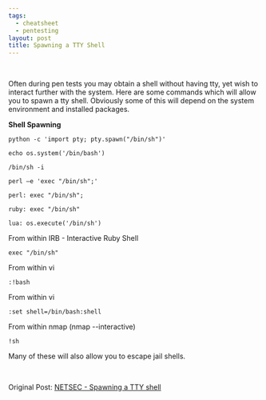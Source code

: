 ```yaml
---
tags:
  - cheatsheet
  - pentesting
layout: post
title: Spawning a TTY Shell
---
```


 

Often during pen tests you may obtain a shell without having tty, yet wish to
interact further with the system. Here are some commands which will allow you to
spawn a tty shell. Obviously some of this will depend on the system environment
and installed packages.

**Shell Spawning**

~~~~~~~~~~~~~~~~~~~~~~~~~~~~~~~~~~~~~~~~~~~~~~~~~~~~~~~~~~~~~~~~~~~~~~~~~~~~~~~~
python -c 'import pty; pty.spawn("/bin/sh")'
~~~~~~~~~~~~~~~~~~~~~~~~~~~~~~~~~~~~~~~~~~~~~~~~~~~~~~~~~~~~~~~~~~~~~~~~~~~~~~~~

~~~~~~~~~~~~~~~~~~~~~~~~~~~~~~~~~~~~~~~~~~~~~~~~~~~~~~~~~~~~~~~~~~~~~~~~~~~~~~~~
echo os.system('/bin/bash')
~~~~~~~~~~~~~~~~~~~~~~~~~~~~~~~~~~~~~~~~~~~~~~~~~~~~~~~~~~~~~~~~~~~~~~~~~~~~~~~~

~~~~~~~~~~~~~~~~~~~~~~~~~~~~~~~~~~~~~~~~~~~~~~~~~~~~~~~~~~~~~~~~~~~~~~~~~~~~~~~~
/bin/sh -i
~~~~~~~~~~~~~~~~~~~~~~~~~~~~~~~~~~~~~~~~~~~~~~~~~~~~~~~~~~~~~~~~~~~~~~~~~~~~~~~~

~~~~~~~~~~~~~~~~~~~~~~~~~~~~~~~~~~~~~~~~~~~~~~~~~~~~~~~~~~~~~~~~~~~~~~~~~~~~~~~~
perl —e 'exec "/bin/sh";'
~~~~~~~~~~~~~~~~~~~~~~~~~~~~~~~~~~~~~~~~~~~~~~~~~~~~~~~~~~~~~~~~~~~~~~~~~~~~~~~~

~~~~~~~~~~~~~~~~~~~~~~~~~~~~~~~~~~~~~~~~~~~~~~~~~~~~~~~~~~~~~~~~~~~~~~~~~~~~~~~~
perl: exec "/bin/sh";
~~~~~~~~~~~~~~~~~~~~~~~~~~~~~~~~~~~~~~~~~~~~~~~~~~~~~~~~~~~~~~~~~~~~~~~~~~~~~~~~

~~~~~~~~~~~~~~~~~~~~~~~~~~~~~~~~~~~~~~~~~~~~~~~~~~~~~~~~~~~~~~~~~~~~~~~~~~~~~~~~
ruby: exec "/bin/sh"
~~~~~~~~~~~~~~~~~~~~~~~~~~~~~~~~~~~~~~~~~~~~~~~~~~~~~~~~~~~~~~~~~~~~~~~~~~~~~~~~

~~~~~~~~~~~~~~~~~~~~~~~~~~~~~~~~~~~~~~~~~~~~~~~~~~~~~~~~~~~~~~~~~~~~~~~~~~~~~~~~
lua: os.execute('/bin/sh')
~~~~~~~~~~~~~~~~~~~~~~~~~~~~~~~~~~~~~~~~~~~~~~~~~~~~~~~~~~~~~~~~~~~~~~~~~~~~~~~~

From within IRB - Interactive Ruby Shell

~~~~~~~~~~~~~~~~~~~~~~~~~~~~~~~~~~~~~~~~~~~~~~~~~~~~~~~~~~~~~~~~~~~~~~~~~~~~~~~~
exec "/bin/sh"
~~~~~~~~~~~~~~~~~~~~~~~~~~~~~~~~~~~~~~~~~~~~~~~~~~~~~~~~~~~~~~~~~~~~~~~~~~~~~~~~

From within vi

~~~~~~~~~~~~~~~~~~~~~~~~~~~~~~~~~~~~~~~~~~~~~~~~~~~~~~~~~~~~~~~~~~~~~~~~~~~~~~~~
:!bash
~~~~~~~~~~~~~~~~~~~~~~~~~~~~~~~~~~~~~~~~~~~~~~~~~~~~~~~~~~~~~~~~~~~~~~~~~~~~~~~~

From within vi

~~~~~~~~~~~~~~~~~~~~~~~~~~~~~~~~~~~~~~~~~~~~~~~~~~~~~~~~~~~~~~~~~~~~~~~~~~~~~~~~
:set shell=/bin/bash:shell
~~~~~~~~~~~~~~~~~~~~~~~~~~~~~~~~~~~~~~~~~~~~~~~~~~~~~~~~~~~~~~~~~~~~~~~~~~~~~~~~

From within nmap (nmap --interactive)

~~~~~~~~~~~~~~~~~~~~~~~~~~~~~~~~~~~~~~~~~~~~~~~~~~~~~~~~~~~~~~~~~~~~~~~~~~~~~~~~
!sh
~~~~~~~~~~~~~~~~~~~~~~~~~~~~~~~~~~~~~~~~~~~~~~~~~~~~~~~~~~~~~~~~~~~~~~~~~~~~~~~~

Many of these will also allow you to escape jail shells.

 

Original Post: [NETSEC - Spawning a TTY shell](http://netsec.ws/?p=337)
